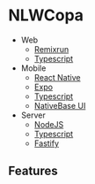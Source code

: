 # NLWCopa

- Web
    - [Remixrun](https://remix.run/)
    - [Typescript](https://www.typescriptlang.org/)
- Mobile
  - [React Native](https://reactnative.dev/)
  - [Expo](https://expo.dev/)
  - [Typescript](https://www.typescriptlang.org/)
  - [NativeBase UI](https://nativebase.io/)
- Server
  - [NodeJS](https://nodejs.org)
  - [Typescript](https://www.typescriptlang.org/)
  - [Fastify](https://www.fastify.io/)


## Features